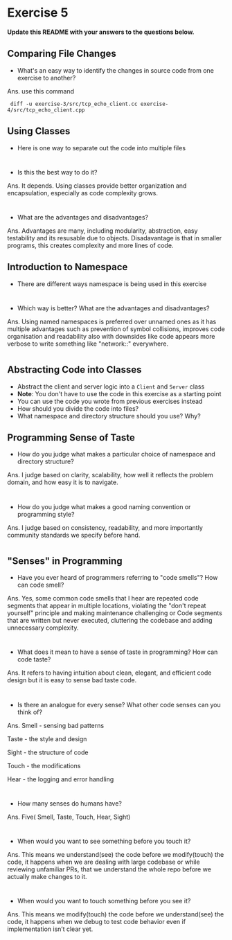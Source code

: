 # Exercise 5

**Update this README with your answers to the questions below.**

## Comparing File Changes

- What's an easy way to identify the changes in source code from one exercise
  to another?

Ans. use this command
```
 diff -u exercise-3/src/tcp_echo_client.cc exercise-4/src/tcp_echo_client.cpp
```
    
## Using Classes

- Here is one way to separate out the code into multiple files
#
- Is this the best way to do it? 

Ans. It depends. Using classes provide better organization and encapsulation, especially as code complexity grows.
#

- What are the advantages and disadvantages?

Ans. Advantages are many, including modularity, abstraction, easy testability and its resusable due to objects. Disadavantage is that in smaller programs, this creates complexity and more lines of code.

## Introduction to Namespace

- There are different ways namespace is being used in this exercise
#
- Which way is better? What are the advantages and disadvantages?

Ans. Using named namespaces is preferred over unnamed ones as it has multiple advantages such as prevention of symbol collisions, improves code organisation and readability also with downsides like code appears more verbose to write something like "network::" everywhere.
#
## Abstracting Code into Classes

- Abstract the client and server logic into a `Client` and `Server` class
- **Note**: You don't have to use the code in this exercise as a starting point
- You can use the code you wrote from previous exercises instead
- How should you divide the code into files?
- What namespace and directory structure should you use? Why?

## Programming Sense of Taste

- How do you judge what makes a particular choice of namespace and directory
  structure? 

Ans. I judge based on clarity, scalability, how well it reflects the problem domain, and how easy it is to navigate.
#
- How do you judge what makes a good naming convention or programming style?

Ans. I judge based on consistency, readability, and more importantly community standards we specify before hand.
#
## "Senses" in Programming

- Have you ever heard of programmers referring to "code smells"? How can code
  smell?

Ans. Yes, some common code smells that I hear are repeated code segments that appear in multiple locations, violating the "don't repeat yourself" principle and making maintenance challenging or Code segments that are written but never executed, cluttering the codebase and adding unnecessary complexity.
#
- What does it mean to have a sense of taste in programming? How can code
  taste?

Ans. It refers to having intuition about clean, elegant, and efficient code design but it is easy to sense bad taste code.
#
- Is there an analogue for every sense? What other code senses can you think of?

Ans. Smell - sensing bad patterns

Taste - the style and design

Sight - the structure of code

Touch - the modifications

Hear - the logging and error handling
#
- How many senses do humans have?

Ans. Five( Smell, Taste, Touch, Hear, Sight)
#
- When would you want to see something before you touch it?

Ans. This means we understand(see) the code before we modify(touch) the code, it happens when we are dealing with large codebase or while reviewing unfamiliar PRs, that we understand the whole repo before we actually make changes to it.

#
- When would you want to touch something before you see it?

Ans. This means we modify(touch) the code before we understand(see) the code, it happens when we debug to test code behavior even if implementation isn’t clear yet.

#